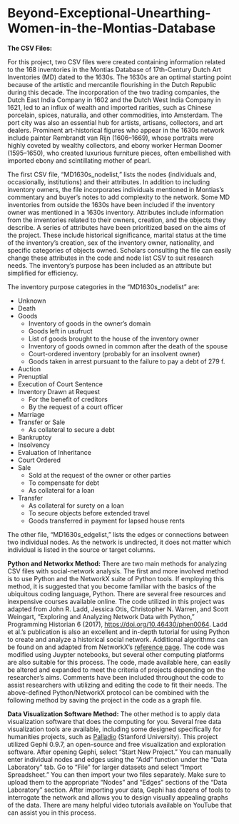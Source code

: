 # Beyond-Exceptional-Unearthing-Women-in-the-Montias-Database

**The CSV Files:**

For this project, two CSV files were created containing information related to the 168 inventories in the Montias Database of 17th-Century Dutch Art Inventories (MD) dated to the 1630s. The 1630s are an optimal starting point because of the artistic and mercantile flourishing in the Dutch Republic during this decade. The incorporation of the two trading companies, the Dutch East India Company in 1602 and the Dutch West India Company in 1621, led to an influx of wealth and imported rarities, such as Chinese porcelain, spices, naturalia, and other commodities, into Amsterdam. The port city was also an essential hub for artists, artisans, collectors, and art dealers. Prominent art-historical figures who appear in the 1630s network include painter Rembrandt van Rijn (1606–1669), whose portraits were highly coveted by wealthy collectors, and ebony worker Herman Doomer (1595–1650), who created luxurious furniture pieces, often embellished with imported ebony and scintillating mother of pearl.

The first CSV file, “MD1630s_nodelist,” lists the nodes (individuals and, occasionally, institutions) and their attributes. In addition to including inventory owners, the file incorporates individuals mentioned in Montias’s commentary and buyer’s notes to add complexity to the network. Some MD inventories from outside the 1630s have been included if the inventory owner was mentioned in a 1630s inventory. Attributes include information from the inventories related to their owners, creation, and the objects they describe. A series of attributes have been prioritized based on the aims of the project. These include historical significance, marital status at the time of the inventory’s creation, sex of the inventory owner, nationality, and specific categories of objects owned. Scholars consulting the file can easily change these attributes in the code and node list CSV to suit research needs. The inventory’s purpose has been included as an attribute but simplified for efficiency.

The inventory purpose categories in the “MD1630s_nodelist” are:
- Unknown
- Death 
- Goods
    - Inventory of goods in the owner’s domain 
    - Goods left in usufruct
    - List of goods brought to the house of the inventory owner
    - Inventory of goods owned in common after the death of the spouse 
    - Court-ordered inventory (probably for an insolvent owner)
    - Goods taken in arrest pursuant to the failure to pay a debt of 279 f.
- Auction
- Prenuptial
- Execution of Court Sentence
- Inventory Drawn at Request
    - For the benefit of creditors 
    - By the request of a court officer
- Marriage
- Transfer or Sale
    - As collateral to secure a debt
- Bankruptcy
- Insolvency
- Evaluation of Inheritance
- Court Ordered
- Sale
    - Sold at the request of the owner or other parties
    - To compensate for debt
    - As collateral for a loan
- Transfer
    - As collateral for surety on a loan
    - To secure objects before extended travel
    - Goods transferred in payment for lapsed house rents

The other file, “MD1630s_edgelist,” lists the edges or connections between two individual nodes. As the network is undirected, it does not matter which individual is listed in the source or target columns.


**Python and Networkx Method:**
There are two main methods for analyzing CSV files with social-network analysis. The first and more involved method is to use Python and the NetworkX suite of Python tools. If employing this method, it is suggested that you become familiar with the basics of the ubiquitous coding language, Python. There are several free resources and inexpensive courses available online. The code utilized in this project was adapted from John R. Ladd, Jessica Otis, Christopher N. Warren, and Scott Weingart, “Exploring and Analyzing Network Data with Python,” Programming Historian 6 (2017), https://doi.org/10.46430/phen0064. Ladd et al.’s publication is also an excellent and in-depth tutorial for using Python to create and analyze a historical social network. Additional algorithms can be found on and adapted from NetworkX’s [reference page](https://networkx.org/documentation/stable/reference/index.html). The code was modified using Juypter notebooks, but several other computing platforms are also suitable for this process. The code, made available here, can easily be altered and expanded to meet the criteria of projects depending on the researcher’s aims. Comments have been included throughout the code to assist researchers with utilizing and editing the code to fit their needs. The above-defined Python/NetworkX protocol can be combined with the following method by saving the project in the code as a graph file.


**Data Visualization Software Method:**
The other method is to apply data visualization software that does the computing for you. Several free data visualization tools are available, including some designed specifically for humanities projects, such as [Palladio](https://hdlab.stanford.edu/palladio/) (Stanford University). This project utilized Gephi 0.9.7, an open-source and free visualization and exploration software. After opening Gephi, select “Start New Project.” You can manually enter individual nodes and edges using the “Add” function under the “Data Laboratory” tab. Go to “File” for larger datasets and select “Import Spreadsheet.” You can then import your two files separately. Make sure to upload them to the appropriate “Nodes” and “Edges” sections of the “Data Laboratory” section. After importing your data, Gephi has dozens of tools to interrogate the network and allows you to design visually appealing graphs of the data. There are many helpful video tutorials available on YouTube that can assist you in this process.
